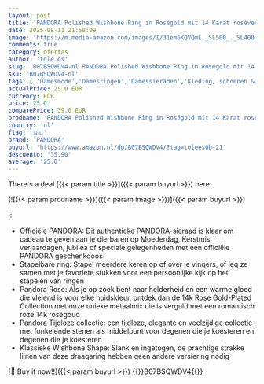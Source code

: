 ```yaml
---
layout: post
title: 'PANDORA Polished Wishbone Ring in Roségold mit 14 Karat rosévergoldete Metalllegierung Timeless Collection  Größe 56'
date: 2025-08-11 21:58:09
image: 'https://m.media-amazon.com/images/I/31em6KQVQmL._SL500_._SL400_.jpg'
comments: true
category: ofertas
author: 'tole.es'
slug: 'B07BSQWDV4-nl PANDORA Polished Wishbone Ring in Roségold mit 14 Karat...'
sku: 'B07BSQWDV4-nl'
tags: [ 'Damesmode','Damesringen','Damessieraden','Kleding, schoenen & sieraden','Kleding, schoenen en sieraden','pandora','🇳🇱', ]
actualPrice: 25.0 EUR
currency: EUR
price: 25.0
comparePrice: 39.0 EUR
prodname: 'PANDORA Polished Wishbone Ring in Roségold mit 14 Karat rosévergoldete Metalllegierung Timeless Collection  Größe 56'
country: 'nl'
flag: '🇳🇱'
brand: 'PANDORA'
buyurl: 'https://www.amazon.nl/dp/B07BSQWDV4/?tag=tolees0b-21'
descuento: '35.90'
average: '25.0'
---
```


There's a deal [{{< param title >}}]({{< param buyurl >}})  here:

[![{{< param prodname >}}]({{< param image >}})]({{< param buyurl >}})

ℹ️:

- Officiële PANDORA: Dit authentieke PANDORA-sieraad is klaar om cadeau te geven aan je dierbaren op Moederdag, Kerstmis, verjaardagen, jubilea of speciale gelegenheden met een officiële PANDORA geschenkdoos
- Stapelbare ring: Stapel meerdere keren op of over je vingers, of leg ze samen met je favoriete stukken voor een persoonlijke kijk op het stapelen van ringen
- Pandora Rose: Als je op zoek bent naar helderheid en een warme gloed die vleiend is voor elke huidskleur, ontdek dan de 14k Rose Gold-Plated Collection met onze unieke metaalmix die is verguld met een romantisch roze 14k roségoud
- Pandora Tijdloze collectie: een tijdloze, elegante en veelzijdige collectie met fonkelende stenen als middelpunt voor degenen die je koesteren en degenen die je koesteren
- Klassieke Wishbone Shape: Slank en ingetogen, de prachtige strakke lijnen van deze draagaring hebben geen andere versiering nodig

[🛒 Buy it now!!]({{< param buyurl >}})
{{<world>}}B07BSQWDV4{{</world>}}
